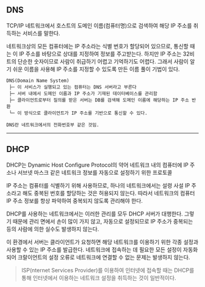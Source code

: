 ## DNS

TCP/IP 네트워크에서 호스트의 도메인 이름(컴퓨터명)으로 검색하여 해당 IP 주소를 취득하는 서비스를 말한다.

네트워크상의 모든 컴퓨터에는 IP 주소라는 식별 번호가 할당되어 있으므로, 통신할 때는 이 IP 주소를 바탕으로 상대를 지정하여 정보를 주고받는다. 하지만 IP 주소는 32비트의 단순한 숫자이므로 사람이 취급하기 어렵고 기억하기도 어렵다. 그래서 사람이 알기 쉬운 이름을 사용해 IP 주소를 지정할 수 있도록 만든 이름 풀이 기법이 있다.

```
DNS(Domain Name System)
 ├─ 이 서비스가 실행되고 있는 컴퓨터는 DNS 서버라고 부른다
 ├─ 서버 내에서 도메인 이름과 IP 주소가 기재된 데이터베이스를 관리함
 ├─ 클라이언트로부터 질의를 받은 서버는 DB를 검색해 도메인 이름에 해당하는 IP 주소 반환
 └─ 이 방식으로 클라이언트가 IP 주소를 기반으로 통신할 수 있다.

DNS란 네트워크에서의 전화번호부 같은 것임.
```

---
## DHCP

DHCP는 Dynamic Host Configure Protocol의 약어
네트워크 내의 컴퓨터에 IP 주소나 서브넷 마스크 같은 네트워크 정보를 자동으로 설정하기 위한 프로토콜

IP 주소는 컴퓨터를 식별하기 위해 사용하므로, 하나의 네트워크에서는 설령 사설 IP 주소라고 해도 중복된 번호를 할당하는 것은 허용되지 않는다.
따라서 네트워크의 컴퓨터 IP 주소 정보를 항상 파악하여 중복되지 않도록 관리해야 한다.

DHCP를 사용하는 네트워크에서는 이러한 관리를 모두 DHCP 서버가 대행한다.
그렇기 때문에 관리 면에서 손이 많이 가지 않고,
자동으로 설정되므로 IP 주소가 중복되는 등의 사람에 의한 실수도 발생하지 않는다.

이 환경에서 서버는 클라이언트가 요청하면 해당 네트워크를 이용하기 위한 각종 설정과 사용할 수 있는 IP 주소를 발급한다.
네트워크에 접속하는 데 필요한 모든 설정이 자동화되어 크랄이언트의 설정 오류로 네트워크에 연결할 수 없는 문제는 발생하지 않는다.

> ISP(nternet Services Provider)를 이용하여 인터넷에 접속할 때는 DHCP를 통해 인터넷에서 이용하는 네트워크 설정을 취득하는 것이 일반적이다.